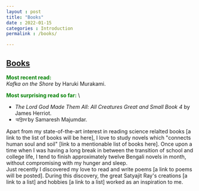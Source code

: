 ```yaml
---
layout : post
title: "Books"
date : 2022-01-15
categories : Introduction
permalink : /books/

---
```

## **<u> Books </u>**

<span style="color:green"> **Most recent read:** </span>\
*Kafka on the Shore* by Haruki Murakami.

<span style="color:green"> **Most surprising read so far:** </span>\
- *The Lord God Made Them All: All Creatures Great and Small Book 4* by James Herriot.
- *অগ্নিরথ* by Samaresh Majumdar.

Apart from my state-of-the-art interest in reading science relalted books [a link to the list of books will be here], I love to study novels which "connects human soul and soil" [link to a mentionable list of books here]. Once upon a time when I was having a long break in between the transition of school and college life, I tend to finish approximately twelve Bengali novels in month, without compromising with my hunger and sleep.  
Just recently I discovered my love to read and write poems [a link to poems will be posted]. During this discovery, the great Satyajit Ray's creations [a link to a list] and hobbies [a link to a list] worked as an inspiration to me.